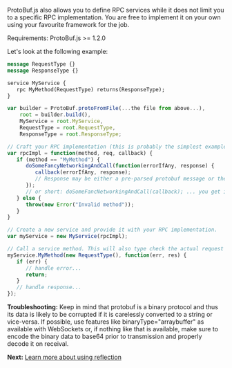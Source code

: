 ProtoBuf.js also allows you to define RPC services while it does not limit you to a specific RPC implementation. You are free to implement it on your own using your favourite framework for the job.

Requirements: ProtoBuf.js >= 1.2.0

Let's look at the following example:

```protobuf
message RequestType {}
message ResponseType {}

service MyService {
   rpc MyMethod(RequestType) returns(ResponseType);
}
```

```js
var builder = ProtoBuf.protoFromFile(...the file from above...),
    root = builder.build(),
    MyService = root.MyService,
    RequestType = root.RequestType,
    ResponseType = root.ResponseType;

// Craft your RPC implementation (this is probably the simplest example possible)
var rpcImpl = function(method, req, callback) {
   if (method == "MyMethod") {
      doSomeFancyNetworkingAndCall(function(errorIfAny, response) {
         callback(errorIfAny, response);
         // Response may be either a pre-parsed protobuf message or the raw response data
      });
      // or short: doSomeFancNetworkingAndCall(callback); ... you get it
   } else {
      throw(new Error("Invalid method"));
   }
}

// Create a new service and provide it with your RPC implementation.
var myService = new MyService(rpcImpl);

// Call a service method. This will also type check the actual request and the response types.
myService.MyMethod(new RequestType(), function(err, res) {
   if (err) {
      // handle error...
      return;
   }
   // handle response...
});
```

**Troubleshooting:** Keep in mind that protobuf is a binary protocol and thus its data is likely to be corrupted if it is carelessly converted to a string or vice-versa. If possible, use features like binaryType="arraybuffer" as available with WebSockets or, if nothing like that is available, make sure to encode the binary data to base64 prior to transmission and properly decode it on receival.

**Next:** [Learn more about using reflection](https://github.com/dcodeIO/ProtoBuf.js/wiki/Reflection)